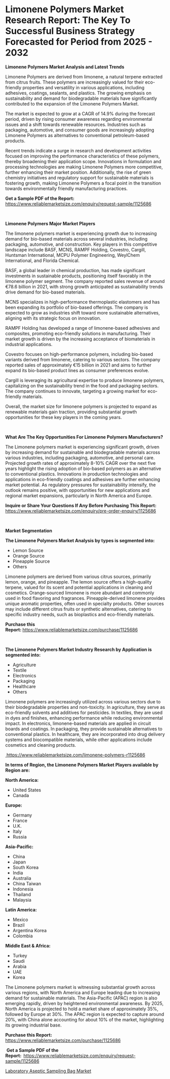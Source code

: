 <p><h1>Limonene Polymers Market Research Report: The Key To Successful Business Strategy Forecasted for Period from 2025 - 2032</h1></p><p><strong>Limonene Polymers Market Analysis and Latest Trends</strong></p>
<p><p>Limonene Polymers are derived from limonene, a natural terpene extracted from citrus fruits. These polymers are increasingly valued for their eco-friendly properties and versatility in various applications, including adhesives, coatings, sealants, and plastics. The growing emphasis on sustainability and demand for biodegradable materials have significantly contributed to the expansion of the Limonene Polymers Market.</p><p>The market is expected to grow at a CAGR of 14.9% during the forecast period, driven by rising consumer awareness regarding environmental issues and a shift towards renewable resources. Industries such as packaging, automotive, and consumer goods are increasingly adopting Limonene Polymers as alternatives to conventional petroleum-based products. </p><p>Recent trends indicate a surge in research and development activities focused on improving the performance characteristics of these polymers, thereby broadening their application scope. Innovations in formulation and processing technologies are making Limonene Polymers more competitive, further enhancing their market position. Additionally, the rise of green chemistry initiatives and regulatory support for sustainable materials is fostering growth, making Limonene Polymers a focal point in the transition towards environmentally friendly manufacturing practices.</p></p>
<p><strong>Get a Sample PDF of the Report:&nbsp;</strong> <a href="https://www.reliablemarketsize.com/enquiry/request-sample/1125686?utm_campaign=3120&utm_medium=2&utm_source=Github&utm_content=ia&utm_term=02042025&utm_id=limonene-polymers">https://www.reliablemarketsize.com/enquiry/request-sample/1125686</a></p>
<p>&nbsp;</p>
<p><strong>Limonene Polymers Major Market Players</strong></p>
<p><p>The limonene polymers market is experiencing growth due to increasing demand for bio-based materials across several industries, including packaging, automotive, and construction. Key players in this competitive landscape include BASF, MCNS, RAMPF Holding, Covestro, Cargill, Huntsman International, MCPU Polymer Engineering, WeylChem International, and Florida Chemical. </p><p>BASF, a global leader in chemical production, has made significant investments in sustainable products, positioning itself favorably in the limonene polymer segment. The company reported sales revenue of around €78.6 billion in 2021, with strong growth anticipated as sustainability trends drive demand for bio-based materials.</p><p>MCNS specializes in high-performance thermoplastic elastomers and has been expanding its portfolio of bio-based offerings. The company is expected to grow as industries shift toward more sustainable alternatives, aligning with its strategic focus on innovation.</p><p>RAMPF Holding has developed a range of limonene-based adhesives and composites, promoting eco-friendly solutions in manufacturing. Their market growth is driven by the increasing acceptance of biomaterials in industrial applications.</p><p>Covestro focuses on high-performance polymers, including bio-based variants derived from limonene, catering to various sectors. The company reported sales of approximately €15 billion in 2021 and aims to further expand its bio-based product lines as consumer preferences evolve.</p><p>Cargill is leveraging its agricultural expertise to produce limonene polymers, capitalizing on the sustainability trend in the food and packaging sectors. The company continues to innovate, targeting a growing market for eco-friendly materials.</p><p>Overall, the market size for limonene polymers is projected to expand as renewable materials gain traction, providing substantial growth opportunities for these key players in the coming years.</p></p>
<p>&nbsp;</p>
<p><strong>What Are The Key Opportunities For Limonene Polymers Manufacturers?</strong></p>
<p><p>The Limonene polymers market is experiencing significant growth, driven by increasing demand for sustainable and biodegradable materials across various industries, including packaging, automotive, and personal care. Projected growth rates of approximately 8-10% CAGR over the next five years highlight the rising adoption of bio-based polymers as an alternative to conventional plastics. Innovations in production technologies and applications in eco-friendly coatings and adhesives are further enhancing market potential. As regulatory pressures for sustainability intensify, the outlook remains positive, with opportunities for new applications and regional market expansions, particularly in North America and Europe.</p></p>
<p><strong>Inquire or Share Your Questions If Any Before Purchasing This Report:</strong> <a href="https://www.reliablemarketsize.com/enquiry/pre-order-enquiry/1125686?utm_campaign=3120&utm_medium=2&utm_source=Github&utm_content=ia&utm_term=02042025&utm_id=limonene-polymers">https://www.reliablemarketsize.com/enquiry/pre-order-enquiry/1125686</a></p>
<p>&nbsp;</p>
<p><strong>Market Segmentation</strong></p>
<p><strong>The Limonene Polymers Market Analysis by types is segmented into:</strong></p>
<p><ul><li>Lemon Source</li><li>Orange Source</li><li>Pineapple Source</li><li>Others</li></ul></p>
<p><p>Limonene polymers are derived from various citrus sources, primarily lemon, orange, and pineapple. The lemon source offers a high-quality terpene, valued for its scent and potential applications in cleaning and cosmetics. Orange-sourced limonene is more abundant and commonly used in food flavoring and fragrances. Pineapple-derived limonene provides unique aromatic properties, often used in specialty products. Other sources may include different citrus fruits or synthetic alternatives, catering to specific industry needs, such as bioplastics and eco-friendly materials.</p></p>
<p><strong>Purchase this Report:&nbsp;</strong><a href="https://www.reliablemarketsize.com/purchase/1125686?utm_campaign=3120&utm_medium=2&utm_source=Github&utm_content=ia&utm_term=02042025&utm_id=limonene-polymers">https://www.reliablemarketsize.com/purchase/1125686</a></p>
<p>&nbsp;</p>
<p><strong>The Limonene Polymers Market Industry Research by Application is segmented into:</strong></p>
<p><ul><li>Agriculture</li><li>Textile</li><li>Electronics</li><li>Packaging</li><li>Healthcare</li><li>Others</li></ul></p>
<p><p>Limonene polymers are increasingly utilized across various sectors due to their biodegradable properties and non-toxicity. In agriculture, they serve as eco-friendly solvents and additives for pesticides. In textiles, they are used in dyes and finishes, enhancing performance while reducing environmental impact. In electronics, limonene-based materials are applied in circuit boards and coatings. In packaging, they provide sustainable alternatives to conventional plastics. In healthcare, they are incorporated into drug delivery systems and biocompatible materials, while other applications include cosmetics and cleaning products.</p></p>
<p><a href="https://www.reliablemarketsize.com/limonene-polymers-r1125686?utm_campaign=3120&utm_medium=2&utm_source=Github&utm_content=ia&utm_term=02042025&utm_id=limonene-polymers">&nbsp;https://www.reliablemarketsize.com/limonene-polymers-r1125686</a></p>
<p><strong>In terms of Region, the Limonene Polymers Market Players available by Region are:</strong></p>
<p>
    <p> <strong> North America: </strong>
        <ul>
            <li>United States</li>
            <li>Canada</li>
        </ul>
        </p> 
    <p> <strong> Europe: </strong>
        <ul>
            <li>Germany</li>
            <li>France</li>
            <li>U.K.</li>
            <li>Italy</li>
            <li>Russia</li>
        </ul>
        </p> 
    <p> <strong> Asia-Pacific: </strong>
        <ul>
            <li>China</li>
            <li>Japan</li>
            <li>South Korea</li>
            <li>India</li>
            <li>Australia</li>
            <li>China Taiwan</li>
            <li>Indonesia</li>
            <li>Thailand</li>
            <li>Malaysia</li>
        </ul>
        </p> 
    <p> <strong> Latin America: </strong>
        <ul>
            <li>Mexico</li>
            <li>Brazil</li>
            <li>Argentina Korea</li>
            <li>Colombia</li>
        </ul>
        </p> 
    <p> <strong> Middle East & Africa: </strong>
        <ul>
            <li>Turkey</li>
            <li>Saudi</li>
            <li>Arabia</li>
            <li>UAE</li>
            <li>Korea</li>
        </ul>
    </p>
    </p>
<p><p>The Limonene polymers market is witnessing substantial growth across various regions, with North America and Europe leading due to increasing demand for sustainable materials. The Asia-Pacific (APAC) region is also emerging rapidly, driven by heightened environmental awareness. By 2025, North America is projected to hold a market share of approximately 35%, followed by Europe at 30%. The APAC region is expected to capture around 20%, with China alone accounting for about 10% of the market, highlighting its growing industrial base.</p></p>
<p><strong>Purchase this Report: </strong><a href="https://www.reliablemarketsize.com/purchase/1125686?utm_campaign=3120&utm_medium=2&utm_source=Github&utm_content=ia&utm_term=02042025&utm_id=limonene-polymers">https://www.reliablemarketsize.com/purchase/1125686</a></p>
<p>&nbsp;<strong>Get a Sample PDF of the Report:&nbsp;&nbsp;</strong><a href="https://www.reliablemarketsize.com/enquiry/request-sample/1125686?utm_campaign=3120&utm_medium=2&utm_source=Github&utm_content=ia&utm_term=02042025&utm_id=limonene-polymers">https://www.reliablemarketsize.com/enquiry/request-sample/1125686</a></p>
<p><strong></strong></p>
<p><p><a href="https://github.com/deyniphytic/Market-Research-Report-List-1/blob/main/laboratory-aseptic-sampling-bag-market.md?utm_campaign=3120&utm_medium=2&utm_source=Github&utm_content=ia&utm_term=02042025&utm_id=limonene-polymers">Laboratory Aseptic Sampling Bag Market</a></p></p>